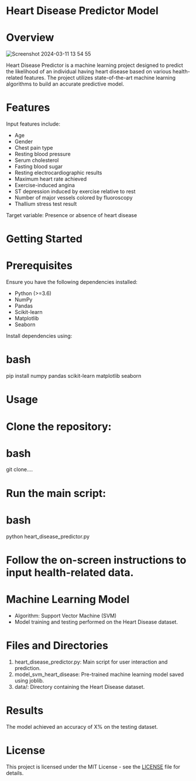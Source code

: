 # Heart Disease Predictor Model
# Overview

![Screenshot 2024-03-11 13 54 55](https://github.com/mahn-bonnie/Heart-Disease-Predictor/assets/156321537/f65e159d-8157-4b2f-aea8-69cc3e94c10f)

Heart Disease Predictor is a machine learning project designed to predict the likelihood of an individual having heart disease based on various health-related features. The project utilizes state-of-the-art machine learning algorithms to build an accurate predictive model.

# Features
Input features include:
 - Age
 - Gender
 - Chest pain type
 - Resting blood pressure
 - Serum cholesterol
 - Fasting blood sugar
 - Resting electrocardiographic results
 - Maximum heart rate achieved
 - Exercise-induced angina
 - ST depression induced by exercise relative to rest
 - Number of major vessels colored by fluoroscopy
 - Thallium stress test result
   
Target variable: Presence or absence of heart disease

# Getting Started
# Prerequisites
Ensure you have the following dependencies installed:
- Python (>=3.6)
- NumPy
- Pandas
- Scikit-learn
- Matplotlib
- Seaborn
  
Install dependencies using:

# bash
pip install numpy pandas scikit-learn matplotlib seaborn
# Usage
# Clone the repository:
# bash
git clone....
# Run the main script:
# bash
python heart_disease_predictor.py

# Follow the on-screen instructions to input health-related data.
# Machine Learning Model
 - Algorithm: Support Vector Machine (SVM)
 - Model training and testing performed on the Heart Disease dataset.
# Files and Directories
 1. heart_disease_predictor.py: Main script for user interaction and prediction.
 2. model_svm_heart_disease: Pre-trained machine learning model saved using joblib.
 3. data/: Directory containing the Heart Disease dataset.
# Results
The model achieved an accuracy of X% on the testing dataset.

# License
This project is licensed under the MIT License - see the [LICENSE](https://github.com/mahn-bonnie/Heart-Disease-Predictor/tree/main#) file for details.
